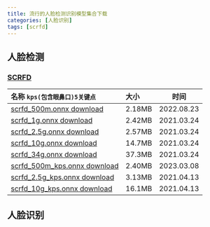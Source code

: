 ```yaml
---
title: 流行的人脸检测识别模型集合下载
categories: [人脸识别]
tags: [scrfd]
---
```

## 人脸检测
### [SCRFD](https://github.com/deepinsight/insightface/tree/master/detection/scrfd)

| 名称 `kps(包含眼鼻口)5关键点`                                                                                                      | 大小   |    时间    |
| :--------------------------------------------------------------------------------------------------------------------------------- | :----- | :--------: |
| [scrfd_500m.onnx download](https://github.com/laolaolulu/FaceTrain/blob/master/model/scrfd/scrfd_500m_shape640x640.onnx)           | 2.18MB | 2022.08.23 |
| [scrfd_1g.onnx download](https://github.com/laolaolulu/FaceTrain/blob/master/model/scrfd/scrfd_1g_shape640x640.onnx)               | 2.42MB | 2021.03.24 |
| [scrfd_2.5g.onnx download](https://github.com/laolaolulu/FaceTrain/blob/master/model/scrfd/scrfd_2.5g_shape640x640.onnx)           | 2.57MB | 2021.03.24 |
| [scrfd_10g.onnx download](https://github.com/laolaolulu/FaceTrain/blob/master/model/scrfd/scrfd_10g_shape640x640.onnx)             | 14.7MB | 2021.03.24 |
| [scrfd_34g.onnx download](https://github.com/laolaolulu/FaceTrain/blob/master/model/scrfd/scrfd_34g_shape640x640.onnx)             | 37.3MB | 2021.03.24 |
| [scrfd_500m_kps.onnx download](https://github.com/laolaolulu/FaceTrain/blob/master/model/scrfd/scrfd_500m_bnkps_shape640x640.onnx) | 2.40MB | 2023.03.08 |
| [scrfd_2.5g_kps.onnx download](https://github.com/laolaolulu/FaceTrain/blob/master/model/scrfd/scrfd_2.5g_kps.onnx)                | 3.13MB | 2021.04.13 |
| [scrfd_10g_kps.onnx download](https://github.com/laolaolulu/FaceTrain/blob/master/model/scrfd/scrfd_10g_bnkps_shape640x640.onnx)   | 16.1MB | 2021.04.13 |

## 人脸识别
